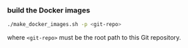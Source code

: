 ### build the Docker images

```bash
./make_docker_images.sh -p <git-repo>
```
where `<git-repo>` must be the root path to this Git repository.


<!--- EOF -->
